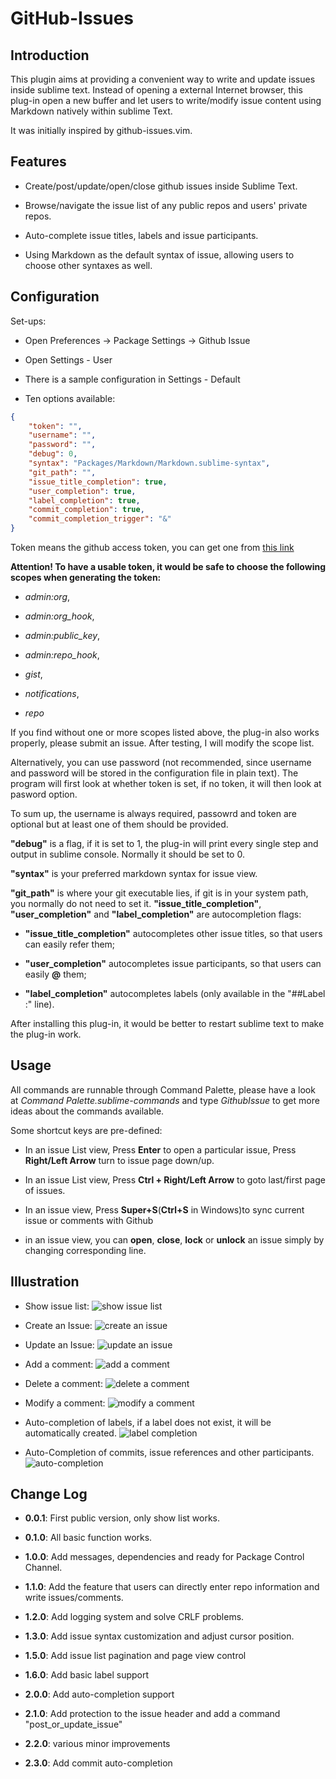 # GitHub-Issues

## Introduction

This plugin aims at providing a convenient way to write and update issues inside sublime text. Instead of opening a external Internet browser, this plug-in open a new buffer and let users to write/modify issue content using Markdown natively within sublime Text.

It was initially inspired by github-issues.vim.

## Features

- Create/post/update/open/close github issues inside Sublime Text.

- Browse/navigate the issue list of any public repos and users' private repos.

- Auto-complete issue titles, labels and issue participants.

- Using Markdown as the default syntax of issue, allowing users to choose other syntaxes as well.


## Configuration

Set-ups:

- Open Preferences -> Package Settings -> Github Issue

- Open Settings - User

- There is a sample configuration in Settings - Default

- Ten options available:

```json
{
    "token": "",
    "username": "",
    "password": "",
    "debug": 0,
    "syntax": "Packages/Markdown/Markdown.sublime-syntax",
    "git_path": "",
    "issue_title_completion": true,
    "user_completion": true,
    "label_completion": true,
    "commit_completion": true,
    "commit_completion_trigger": "&"
}
```

Token means the github access token, you can get one from [this link](https://github.com/settings/tokens)

**Attention! To have a usable token, it would be safe to choose the following scopes when generating the token:**

- _admin:org_,

- _admin:org\_hook_,

- _admin:public\_key_,

- _admin:repo\_hook_,

- _gist_,

- _notifications_,

- _repo_

If you find without one or more scopes listed above, the plug-in also works properly, please submit an issue. After testing, I will modify the scope list.

Alternatively, you can use password (not recommended, since username and password will be stored in the configuration file in plain text). The program will first look at whether token is set, if no token, it will then look at pasword option.

To sum up, the username is always required, passowrd and token are optional but at least one of them should be provided.

**"debug"** is a flag, if it is set to 1, the plug-in will print every single step and output in sublime console. Normally it should be set to 0.

**"syntax"** is your preferred markdown syntax for issue view.

__"git\_path"__ is where your git executable lies, if git is in your system path, you normally do not need to set it.
__"issue\_title\_completion"__, __"user\_completion"__ and __"label\_completion"__ are autocompletion flags:

- __"issue\_title\_completion"__ autocompletes other issue titles, so that users can easily refer them;

- __"user\_completion"__ autocompletes issue participants, so that users can easily __@__ them;

- __"label\_completion"__ autocompletes labels (only available in the "##Label     :" line).


After installing this plug-in, it would be better to restart sublime text to make the plug-in work.

## Usage

All commands are runnable through Command Palette, please have a look at *Command Palette.sublime-commands* and type _GithubIssue_ to get more ideas about the commands available.

Some shortcut keys are pre-defined:

- In an issue List view, Press **Enter** to open a particular issue, Press **Right/Left Arrow** turn to issue page down/up.

- In an issue List view, Press **Ctrl + Right/Left Arrow** to goto last/first page of issues.

- In an issue view, Press **Super+S**(**Ctrl+S** in Windows)to sync current issue or comments with Github

- in an issue view, you can **open**, **close**, __lock__ or __unlock__ an issue simply by changing corresponding line.


## Illustration

- Show issue list:
![show issue list](https://www.scislab.com/static/media/uploads/PrivateGraphs/showlist.gif)

- Create an Issue:
![create an issue](https://www.scislab.com/static/media/uploads/blog/create_issue.gif)


- Update an Issue:
![update an issue](https://www.scislab.com/static/media/uploads/blog/update_issue.gif)


- Add a comment:
![add a comment](https://www.scislab.com/static/media/uploads/blog/add_comment.gif)

- Delete a comment:
![delete a comment](https://www.scislab.com/static/media/uploads/blog/delete_comment.gif)

- Modify a comment:
![modify a comment](https://www.scislab.com/static/media/uploads/blog/modi_comment.gif)

- Auto-completion of labels, if a label does not exist, it will be automatically created.
![label completion](https://www.scislab.com/static/media/uploads/PrivateGraphs/label.gif)

- Auto-Completion of commits, issue references and other participants.
![auto-completion](https://www.scislab.com/static/media/uploads/PrivateGraphs/completion.gif)


## Change Log

- **0.0.1**: First public version, only show list works.

- **0.1.0**: All basic function works.

- **1.0.0**: Add messages, dependencies and ready for Package Control Channel.

- **1.1.0**: Add the feature that users can directly enter repo information and write issues/comments.

- **1.2.0**: Add logging system and solve CRLF problems.

- **1.3.0**: Add issue syntax customization and adjust cursor position.

- **1.5.0**: Add issue list pagination and page view control

- **1.6.0**: Add basic label support

- **2.0.0**: Add auto-completion support

- **2.1.0**: Add protection to the issue header and add a command "post_or_update_issue"

- **2.2.0**: various minor improvements

- **2.3.0**: Add commit auto-completion


